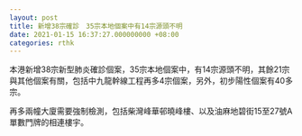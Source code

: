 ```yaml
---
layout: post
title: 新增38宗確診　35宗本地個案中有14宗源頭不明
date: 2021-01-15 16:37:27.000000000 +08:00
categories: rthk
---
```


本港新增38宗新型肺炎確診個案，35宗本地個案中，有14宗源頭不明，其餘21宗與其他個案有關，包括中九龍幹線工程再多4宗個案，另外，初步陽性個案有40多宗。

再多兩幢大廈需要強制檢測，包括柴灣峰華邨曉峰樓、以及油麻地碧街15至27號A單數門牌的相連樓宇。
